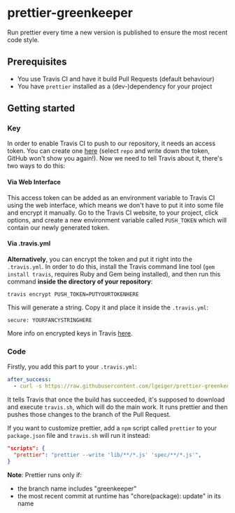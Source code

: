 # prettier-greenkeeper

Run prettier every time a new version is published to ensure the most recent code style.

## Prerequisites
- You use Travis CI and have it build Pull Requests (default behaviour)
- You have `prettier` installed as a (dev-)dependency for your project

## Getting started

### Key

In order to enable Travis CI to push to our repository, it needs an access token. You can create one [here](https://github.com/settings/tokens/new) (select `repo` and write down the token, GitHub won't show you again!). Now we need to tell Travis about it, there's two ways to do this:

#### Via Web Interface

This access token can be added as an environment variable to Travis CI using the web interface, which means we don't have to put it into some file and encrypt it manually. Go to the Travis CI website, to your project, click options, and create a new environment variable called `PUSH_TOKEN` which will contain our newly generated token.

#### Via .travis.yml

**Alternatively**, you can encrypt the token and put it right into the `.travis.yml`. In order to do this, install the Travis command line tool (`gem install travis`, requires Ruby and Gem being installed), and then run this command **inside the directory of your repository**:
```
travis encrypt PUSH_TOKEN=PUTYOURTOKENHERE
```
This will generate a string. Copy it and place it inside the `.travis.yml`:
```
secure: YOURFANCYSTRINGHERE
```

More info on encrypted keys in Travis [here](https://docs.travis-ci.com/user/encryption-keys/).

### Code

Firstly, you add this part to your `.travis.yml`:
```yml
after_success:
  - curl -s https://raw.githubusercontent.com/lgeiger/prettier-greenkeeper/master/travis.sh | sh
```

It tells Travis that once the build has succeeded, it's supposed to download and execute `travis.sh`, which will do the main work. It runs prettier and then pushes those changes to the branch of the Pull Request.

If you want to customize prettier, add a `npm` script called `prettier` to your `package.json` file and `travis.sh` will run it instead:

```json
"scripts": {
  "prettier": "prettier --write 'lib/**/*.js' 'spec/**/*.js'",
}
```

**Note**: Prettier runs only if:
- the branch name includes "greenkeeper"
- the most recent commit at runtime has "chore(package): update" in its name
